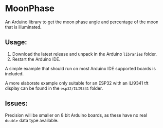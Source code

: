 # MoonPhase

An Arduino library to get the moon phase angle and percentage of the moon that is illuminated.

## Usage:

1. Download the latest release and unpack in the Arduino `libraries` folder.
2. Restart the Arduino IDE.

A simple example that should run on most Arduino IDE supported boards is included.

A more elaborate example only suitable for an ESP32 with an ILI9341 tft display can be found in the `esp32/ILI9341` folder.

## Issues:

Precision will be smaller on 8 bit Arduino boards, as these have no real `double` data type available.

